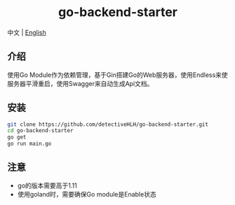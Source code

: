 <h1 align="center">go-backend-starter</h1>

中文 | [English](./README-en.md)

## 介绍

使用Go Module作为依赖管理，基于Gin搭建Go的Web服务器，使用Endless来使服务器平滑重启，使用Swagger来自动生成Api文档。

## 安装

```bash
git clone https://github.com/detectiveHLH/go-backend-starter.git
cd go-backend-starter
go get
go run main.go
```

## 注意

- go的版本需要高于1.11
- 使用goland时，需要确保Go module是Enable状态

